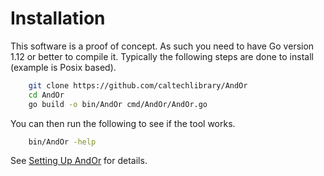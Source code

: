 
# Installation

This software is a proof of concept. As such you need to have
Go version 1.12 or better to compile it.  Typically the
following steps are done to install (example is Posix based).

```bash
    git clone https://github.com/caltechlibrary/AndOr
    cd AndOr
    go build -o bin/AndOr cmd/AndOr/AndOr.go
```

You can then run the following to see if the tool works.

```bash
    bin/AndOr -help
```

See [Setting Up AndOr](docs/Setting-Up-AndOr.html) for details.

